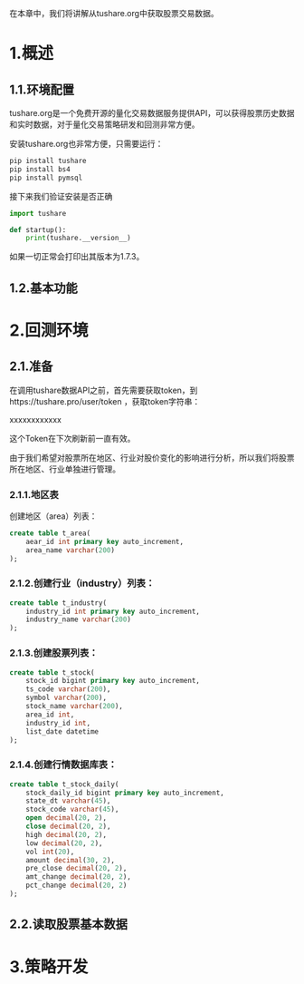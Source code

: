 在本章中，我们将讲解从tushare.org中获取股票交易数据。

# 1.概述

## 1.1.环境配置

tushare.org是一个免费开源的量化交易数据服务提供API，可以获得股票历史数据和实时数据，对于量化交易策略研发和回测非常方便。

安装tushare.org也非常方便，只需要运行：

```bash
pip install tushare
pip install bs4
pip install pymsql
```

接下来我们验证安装是否正确

```python
import tushare

def startup():
    print(tushare.__version__)
```

如果一切正常会打印出其版本为1.7.3。

## 1.2.基本功能

# 2.回测环境

## 2.1.准备

在调用tushare数据API之前，首先需要获取token，到https://tushare.pro/user/token ，获取token字符串：

xxxxxxxxxxxx

这个Token在下次刷新前一直有效。

由于我们希望对股票所在地区、行业对股价变化的影响进行分析，所以我们将股票所在地区、行业单独进行管理。

### 2.1.1.地区表

创建地区（area）列表：

```sql
create table t_area(
    aear_id int primary key auto_increment,
    area_name varchar(200)
);
```

### 2.1.2.创建行业（industry）列表：

```sql
create table t_industry(
    industry_id int primary key auto_increment,
    industry_name varchar(200)
);
```

### 2.1.3.创建股票列表：

```sql
create table t_stock(
    stock_id bigint primary key auto_increment,
    ts_code varchar(200),
    symbol varchar(200),
    stock_name varchar(200),
    area_id int,
    industry_id int,
    list_date datetime
);
```

### 2.1.4.创建行情数据库表：

```sql
create table t_stock_daily(
    stock_daily_id bigint primary key auto_increment,
    state_dt varchar(45),
    stock_code varchar(45),
    open decimal(20, 2),
    close decimal(20, 2),
    high decimal(20, 2),
    low decimal(20, 2),
    vol int(20),
    amount decimal(30, 2),
    pre_close decimal(20, 2),
    amt_change decimal(20, 2),
    pct_change decimal(20, 2)
);
```

## 2.2.读取股票基本数据











# 3.策略开发
